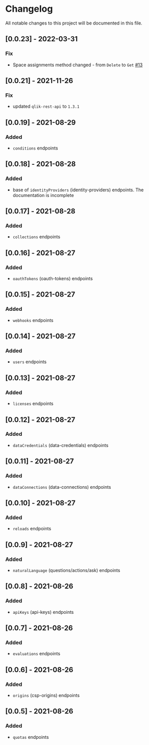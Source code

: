 # Changelog

All notable changes to this project will be documented in this file.

## [0.0.23] - 2022-03-31

### Fix

- Space assignments method changed - from `Delete` to `Get` [#13](https://github.com/Informatiqal/qlik-saas-api/issues/13)

## [0.0.21] - 2021-11-26

### Fix

- updated `qlik-rest-api` to `1.3.1`

## [0.0.19] - 2021-08-29

### Added

- `conditions` endpoints

## [0.0.18] - 2021-08-28

### Added

- base of `identityProviders` (identity-providers) endpoints. The documentation is incomplete

## [0.0.17] - 2021-08-28

### Added

- `collections` endpoints

## [0.0.16] - 2021-08-27

### Added

- `oauthTokens` (oauth-tokens) endpoints

## [0.0.15] - 2021-08-27

### Added

- `webhooks` endpoints

## [0.0.14] - 2021-08-27

### Added

- `users` endpoints

## [0.0.13] - 2021-08-27

### Added

- `licenses` endpoints

## [0.0.12] - 2021-08-27

### Added

- `dataCredentials` (data-credentials) endpoints

## [0.0.11] - 2021-08-27

### Added

- `dataConnections` (data-connections) endpoints

## [0.0.10] - 2021-08-27

### Added

- `reloads` endpoints

## [0.0.9] - 2021-08-27

### Added

- `naturalLanguage` (questions/actions/ask) endpoints

## [0.0.8] - 2021-08-26

### Added

- `apiKeys` (api-keys) endpoints

## [0.0.7] - 2021-08-26

### Added

- `evaluations` endpoints

## [0.0.6] - 2021-08-26

### Added

- `origins` (csp-origins) endpoints

## [0.0.5] - 2021-08-26

### Added

- `quotas` endpoints
